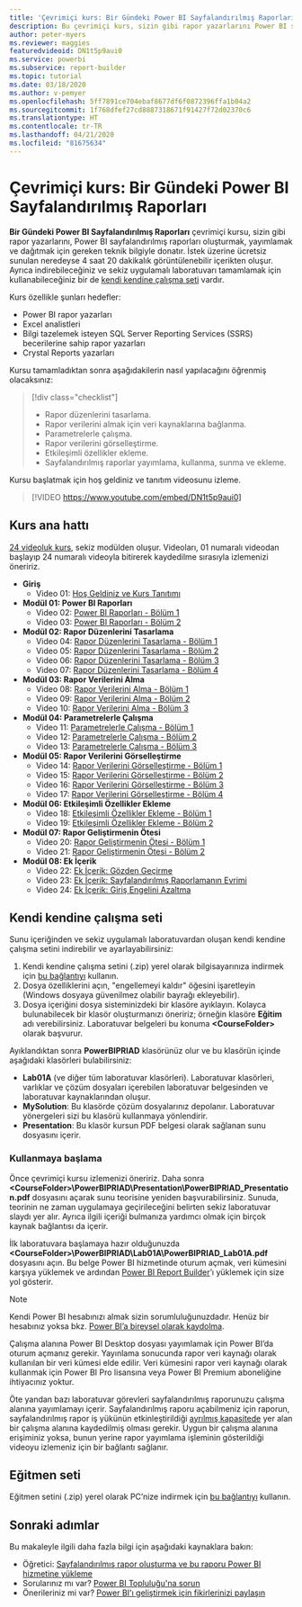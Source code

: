 ```yaml
---
title: 'Çevrimiçi kurs: Bir Gündeki Power BI Sayfalandırılmış Raporları'
description: Bu çevrimiçi kurs, sizin gibi rapor yazarlarını Power BI sayfalandırılmış raporları oluşturmak, yayımlamak ve dağıtmak için gereken teknik bilgilerle donatmayı hedefler.
author: peter-myers
ms.reviewer: maggies
featuredvideoid: DN1t5p9aui0
ms.service: powerbi
ms.subservice: report-builder
ms.topic: tutorial
ms.date: 03/18/2020
ms.author: v-pemyer
ms.openlocfilehash: 5ff7891ce704ebaf8677df6f0872396ffa1b04a2
ms.sourcegitcommit: 1f768dfef27cd8887318671f91427f72d02370c6
ms.translationtype: HT
ms.contentlocale: tr-TR
ms.lasthandoff: 04/21/2020
ms.locfileid: "81675634"
---
```

# <a name="online-course-power-bi-paginated-reports-in-a-day"></a>Çevrimiçi kurs: Bir Gündeki Power BI Sayfalandırılmış Raporları

**Bir Gündeki Power BI Sayfalandırılmış Raporları** çevrimiçi kursu, sizin gibi rapor yazarlarını, Power BI sayfalandırılmış raporları oluşturmak, yayımlamak ve dağıtmak için gereken teknik bilgiyle donatır. İstek üzerine ücretsiz sunulan neredeyse 4 saat 20 dakikalık görüntülenebilir içerikten oluşur. Ayrıca indirebileceğiniz ve sekiz uygulamalı laboratuvarı tamamlamak için kullanabileceğiniz bir de [kendi kendine çalışma seti](#self-study-kit) vardır.

Kurs özellikle şunları hedefler:

- Power BI rapor yazarları
- Excel analistleri
- Bilgi tazelemek isteyen SQL Server Reporting Services (SSRS) becerilerine sahip rapor yazarları
- Crystal Reports yazarları

Kursu tamamladıktan sonra aşağıdakilerin nasıl yapılacağını öğrenmiş olacaksınız:

> [!div class="checklist"]
> - Rapor düzenlerini tasarlama.
> - Rapor verilerini almak için veri kaynaklarına bağlanma.
> - Parametrelerle çalışma.
> - Rapor verilerini görselleştirme.
> - Etkileşimli özellikler ekleme.
> - Sayfalandırılmış raporlar yayımlama, kullanma, sunma ve ekleme.

Kursu başlatmak için hoş geldiniz ve tanıtım videosunu izleme.

> [!VIDEO https://www.youtube.com/embed/DN1t5p9aui0]

## <a name="course-outline"></a>Kurs ana hattı

[24 videoluk kurs](https://www.youtube.com/playlist?list=PL1N57mwBHtN1icIhpjQOaRL8r9G-wytpT), sekiz modülden oluşur. Videoları, 01 numaralı videodan başlayıp 24 numaralı videoyla bitirerek kaydedilme sırasıyla izlemenizi öneririz.

- **Giriş**
  - Video 01: [Hoş Geldiniz ve Kurs Tanıtımı](https://www.youtube.com/watch?v=DN1t5p9aui0&list=PL1N57mwBHtN1icIhpjQOaRL8r9G-wytpT)
- **Modül 01: Power BI Raporları**
  - Video 02: [Power BI Raporları - Bölüm 1](https://www.youtube.com/watch?v=s6Amctk3Z_g&list=PL1N57mwBHtN1icIhpjQOaRL8r9G-wytpT)
  - Video 03: [Power BI Raporları - Bölüm 2](https://www.youtube.com/watch?v=jXTiYJKw1Rs&list=PL1N57mwBHtN1icIhpjQOaRL8r9G-wytpT)
- **Modül 02: Rapor Düzenlerini Tasarlama**
  - Video 04: [Rapor Düzenlerini Tasarlama - Bölüm 1](https://www.youtube.com/watch?v=EjHANN3rGNs&list=PL1N57mwBHtN1icIhpjQOaRL8r9G-wytpT)
  - Video 05: [Rapor Düzenlerini Tasarlama - Bölüm 2](https://www.youtube.com/watch?v=2CZIrJU_HZU&list=PL1N57mwBHtN1icIhpjQOaRL8r9G-wytpT)
  - Video 06: [Rapor Düzenlerini Tasarlama - Bölüm 3](https://www.youtube.com/watch?v=eaFFzkT6pxE&list=PL1N57mwBHtN1icIhpjQOaRL8r9G-wytpT)
  - Video 07: [Rapor Düzenlerini Tasarlama - Bölüm 4](https://www.youtube.com/watch?v=0z576TI27Vg&list=PL1N57mwBHtN1icIhpjQOaRL8r9G-wytpT)
- **Modül 03: Rapor Verilerini Alma**
  - Video 08: [Rapor Verilerini Alma - Bölüm 1](https://www.youtube.com/watch?v=SHGTTYXtio0&list=PL1N57mwBHtN1icIhpjQOaRL8r9G-wytpT)
  - Video 09: [Rapor Verilerini Alma - Bölüm 2](https://www.youtube.com/watch?v=1Dzd9wb7XUY&list=PL1N57mwBHtN1icIhpjQOaRL8r9G-wytpT)
  - Video 10: [Rapor Verilerini Alma - Bölüm 3](https://www.youtube.com/watch?v=OFXG7sl5L2o&list=PL1N57mwBHtN1icIhpjQOaRL8r9G-wytpT)
- **Modül 04: Parametrelerle Çalışma**
  - Video 11: [Parametrelerle Çalışma - Bölüm 1](https://www.youtube.com/watch?v=o7WaK88kheA&list=PL1N57mwBHtN1icIhpjQOaRL8r9G-wytpT)
  - Video 12: [Parametrelerle Çalışma - Bölüm 2](https://www.youtube.com/watch?v=okj6wO72clQ&list=PL1N57mwBHtN1icIhpjQOaRL8r9G-wytpT)
  - Video 13: [Parametrelerle Çalışma - Bölüm 3](https://www.youtube.com/watch?v=13-6sWIRD74&list=PL1N57mwBHtN1icIhpjQOaRL8r9G-wytpT)
- **Modül 05: Rapor Verilerini Görselleştirme**
  - Video 14: [Rapor Verilerini Görselleştirme - Bölüm 1](https://www.youtube.com/watch?v=b4TxBBtOWSw&list=PL1N57mwBHtN1icIhpjQOaRL8r9G-wytpT)
  - Video 15: [Rapor Verilerini Görselleştirme - Bölüm 2](https://www.youtube.com/watch?v=JhEa_TugXeE&list=PL1N57mwBHtN1icIhpjQOaRL8r9G-wytpT)
  - Video 16: [Rapor Verilerini Görselleştirme - Bölüm 3](https://www.youtube.com/watch?v=dliLsRvQB-c&list=PL1N57mwBHtN1icIhpjQOaRL8r9G-wytpT)
  - Video 17: [Rapor Verilerini Görselleştirme - Bölüm 4](https://www.youtube.com/watch?v=5yHxuRRP_eU&list=PL1N57mwBHtN1icIhpjQOaRL8r9G-wytpT)
- **Modül 06: Etkileşimli Özellikler Ekleme**
  - Video 18: [Etkileşimli Özellikler Ekleme - Bölüm 1](https://www.youtube.com/watch?v=LInMHpTEaI0&list=PL1N57mwBHtN1icIhpjQOaRL8r9G-wytpT)
  - Video 19: [Etkileşimli Özellikler Ekleme - Bölüm 2](https://www.youtube.com/watch?v=b_pr1xsbRJc&list=PL1N57mwBHtN1icIhpjQOaRL8r9G-wytpT)
- **Modül 07: Rapor Geliştirmenin Ötesi**
  - Video 20: [Rapor Geliştirmenin Ötesi - Bölüm 1](https://www.youtube.com/watch?v=1CgDVDslwvs&list=PL1N57mwBHtN1icIhpjQOaRL8r9G-wytpT)
  - Video 21: [Rapor Geliştirmenin Ötesi - Bölüm 2](https://www.youtube.com/watch?v=KRwtl7h0ynI&list=PL1N57mwBHtN1icIhpjQOaRL8r9G-wytpT)
- **Modül 08: Ek İçerik**
  - Video 22: [Ek İçerik: Gözden Geçirme](https://www.youtube.com/watch?v=w5zlJ8BodxI&list=PL1N57mwBHtN1icIhpjQOaRL8r9G-wytpT)
  - Video 23: [Ek İçerik: Sayfalandırılmış Raporlamanın Evrimi](https://www.youtube.com/watch?v=pevpai65MvY&list=PL1N57mwBHtN1icIhpjQOaRL8r9G-wytpT)
  - Video 24: [Ek İçerik: Giriş Engelini Azaltma](https://www.youtube.com/watch?v=vu32LfckCt8&list=PL1N57mwBHtN1icIhpjQOaRL8r9G-wytpT)

## <a name="self-study-kit"></a>Kendi kendine çalışma seti

Sunu içeriğinden ve sekiz uygulamalı laboratuvardan oluşan kendi kendine çalışma setini indirebilir ve ayarlayabilirsiniz:

1. Kendi kendine çalışma setini (.zip) yerel olarak bilgisayarınıza indirmek için [bu bağlantıyı](https://aka.ms/priad-student) kullanın.
1. Dosya özelliklerini açın, "engellemeyi kaldır" öğesini işaretleyin (Windows dosyaya güvenilmez olabilir bayrağı ekleyebilir).
1. Dosya içeriğini dosya sisteminizdeki bir klasöre ayıklayın. Kolayca bulunabilecek bir klasör oluşturmanızı öneririz; örneğin klasöre **Eğitim** adı verebilirsiniz. Laboratuvar belgeleri bu konuma **&lt;CourseFolder&gt;** olarak başvurur.

Ayıklandıktan sonra **PowerBIPRIAD** klasörünüz olur ve bu klasörün içinde aşağıdaki klasörleri bulabilirsiniz:

- **Lab01A** (ve diğer tüm laboratuvar klasörleri). Laboratuvar klasörleri, varlıklar ve çözüm dosyaları içerebilen laboratuvar belgesinden ve laboratuvar kaynaklarından oluşur.
- **MySolution**: Bu klasörde çözüm dosyalarınız depolanır. Laboratuvar yönergeleri sizi bu klasörü kullanmaya yönlendirir.
- **Presentation**: Bu klasör kursun PDF belgesi olarak sağlanan sunu dosyasını içerir.

### <a name="getting-started"></a>Kullanmaya başlama

Önce çevrimiçi kursu izlemenizi öneririz. Daha sonra **&lt;CourseFolder&gt;\PowerBIPRIAD\Presentation\PowerBIPRIAD_Presentation.pdf** dosyasını açarak sunu teorisine yeniden başvurabilirsiniz. Sunuda, teorinin ne zaman uygulamaya geçirileceğini belirten sekiz laboratuvar slaydı yer alır. Ayrıca ilgili içeriği bulmanıza yardımcı olmak için birçok kaynak bağlantısı da içerir.

İlk laboratuvara başlamaya hazır olduğunuzda **&lt;CourseFolder&gt;\PowerBIPRIAD\Lab01A\PowerBIPRIAD_Lab01A.pdf** dosyasını açın. Bu belge Power BI hizmetinde oturum açmak, veri kümesini karşıya yüklemek ve ardından [Power BI Report Builder](report-builder-power-bi.md)’ı yüklemek için size yol gösterir.

> [!NOTE]
> Kendi Power BI hesabınızı almak sizin sorumluluğunuzdadır. Henüz bir hesabınız yoksa bkz. [Power BI’a bireysel olarak kaydolma](../service-self-service-signup-for-power-bi.md).
>
> Çalışma alanına Power BI Desktop dosyası yayımlamak için Power BI’da oturum açmanız gerekir. Yayınlama sonucunda rapor veri kaynağı olarak kullanılan bir veri kümesi elde edilir. Veri kümesini rapor veri kaynağı olarak kullanmak için Power BI Pro lisansına veya Power BI Premium aboneliğine ihtiyacınız yoktur.
>
> Öte yandan bazı laboratuvar görevleri sayfalandırılmış raporunuzu çalışma alanına yayımlamayı içerir. Sayfalandırılmış raporu açabilmeniz için raporun, sayfalandırılmış rapor iş yükünün etkinleştirildiği [ayrılmış kapasitede](../service-premium-what-is.md#dedicated-capacities) yer alan bir çalışma alanına kaydedilmiş olması gerekir. Uygun bir çalışma alanına erişiminiz yoksa, bunun yerine rapor yayımlama işleminin gösterildiği videoyu izlemeniz için bir bağlantı sağlanır.

## <a name="instructor-kit"></a>Eğitmen seti

Eğitmen setini (.zip) yerel olarak PC’nize indirmek için [bu bağlantıyı](https://aka.ms/priad-instructor) kullanın.

## <a name="next-steps"></a>Sonraki adımlar

Bu makaleyle ilgili daha fazla bilgi için aşağıdaki kaynaklara bakın:

- Öğretici: [Sayfalandırılmış rapor oluşturma ve bu raporu Power BI hizmetine yükleme](paginated-reports-quickstart-aw.md)
- Sorularınız mı var? [Power BI Topluluğu'na sorun](https://community.powerbi.com/)
- Önerileriniz mi var? [Power BI'ı geliştirmek için fikirlerinizi paylaşın](https://ideas.powerbi.com/)
